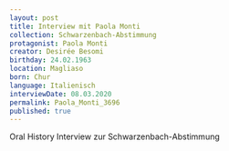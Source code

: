 ```yaml
---
layout: post
title: Interview mit Paola Monti
collection: Schwarzenbach-Abstimmung
protagonist: Paola Monti
creator: Desirée Besomi
birthday: 24.02.1963
location: Magliaso
born: Chur
language: Italienisch
interviewDate: 08.03.2020
permalink: Paola_Monti_3696
published: true
---
```

Oral History Interview zur Schwarzenbach-Abstimmung